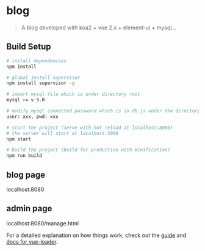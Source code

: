 # blog

> A blog developed with koa2 + vue 2.x + element-ui + mysql...

## Build Setup

``` bash
# install dependencies
npm install

# global install supervisor
npm install supervisor -g

# import mysql file which is under directory root
mysql >= v 5.0

# modify mysql connected password which is in db.js under the directory 'server/config'
user: xxx, pwd: xxx

# start the project (serve with hot reload at localhost:8080)
# the server will start at localhost:3000
npm start

# build the project (build for production with minification)
npm run build

```

## blog page
localhost:8080

## admin page
localhost:8080/manage.html

For a detailed explanation on how things work, check out the [guide](http://vuejs-templates.github.io/webpack/) and [docs for vue-loader](http://vuejs.github.io/vue-loader).
